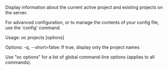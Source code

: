 Display information about the current active project and existing projects on the server. 

For advanced configuration, or to manage the contents of your config file, use the 'config' command.

Usage:
  oc projects [options]

Options:
  -q, --short=false: If true, display only the project names

Use "oc options" for a list of global command-line options (applies to all commands).
